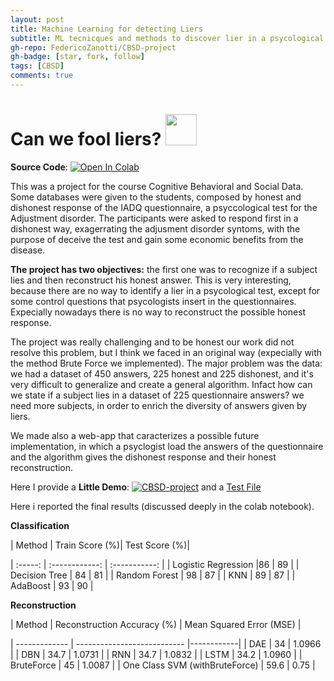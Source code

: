 ```yaml
---
layout: post
title: Machine Learning for detecting Liers
subtitle: ML tecnicques and methods to discover lier in a psycological questionnaire and reconstructing their honest response
gh-repo: FedericoZanotti/CBSD-project
gh-badge: [star, fork, follow]
tags: [CBSD]
comments: true
---
```


#  Can we fool liers? [<img src="https://logos-world.net/wp-content/uploads/2020/11/GitHub-Logo.png" width=50/>](https://github.com/FedericoZanotti/CBSD-project.git)


**Source Code**: [![Open In Colab](https://colab.research.google.com/assets/colab-badge.svg)](https://colab.research.google.com/github/FedericoZanotti/FEdericoZanotti.github.io/blob/master/project_filesCBSD_Project_IADQ.ipynb)


This was a project for the course Cognitive Behavioral and Social Data. Some databases were given to the students, composed by honest and dishonest response of the IADQ questionnaire, a psyccological test for the Adjustment disorder. The participants were asked to respond first in a dishonest way, exagerrating the adjusment disorder syntoms, with the purpose of deceive the test and gain some economic benefits from the disease. 

**The project has two objectives:** the first one was to recognize if a subject lies and then reconstruct his honest answer. This is very interesting, because there are no way to identify a lier in a psycological test, except for some control questions that psycologists insert in the questionnaires. Expecially nowadays there is no way to reconstruct the possible honest response.

The project was really challenging and to be honest our work did not resolve this problem, but I think we faced in an original way (expecially with the method Brute Force we implemented). The major problem was the data: we had a dataset of 450 answers, 225 honest and 225 dishonest, and it's very difficult to generalize and create a general algorithm. Infact how can we state if a subject lies in a dataset of 225 questionnaire answers? we need more subjects, in order to enrich the diversity of answers given by liers.

We made also a web-app that caracterizes a possible future implementation, in which a psyclogist load the answers of the questionnaire and the algorithm gives the dishonest response and their honest reconstruction.

Here I provide a **Little Demo**:  [![CBSD-project](https://static.streamlit.io/badges/streamlit_badge_black_white.svg)](https://share.streamlit.io/federicozanotti/cbsd-project/main/app.py) and a <a id="raw-url" href="https://raw.githubusercontent.com/FedericoZanotti/FedericoZanotti.github.io/master/_posts/test.csv">Test File</a>

Here i reported the final results (discussed deeply in the colab notebook).

**Classification** 

| Method  | Train Score (%)| Test Score (%)|

| :-----: | :------------: | :-----------: |
| Logistic Regression  |86   | 89  |
| Decision Tree  | 84   | 81  |
| Random Forest  | 98 | 87  |
| KNN | 89  | 87  |
| AdaBoost | 93  | 90  |

**Reconstruction**

| Method        | Reconstruction Accuracy (%) | Mean Squared Error (MSE) |

| ------------- | --------------------------- |------------|
| DAE           | 34                          | 1.0966 |
| DBN           | 34.7                        | 1.0731 |
| RNN           |  34.7                       | 1.0832 |
| LSTM          | 34.2                        | 1.0960 |
| BruteForce    | 45                          | 1.0087 |
| One Class SVM (withBruteForce) | 59.6       | 0.75 |
